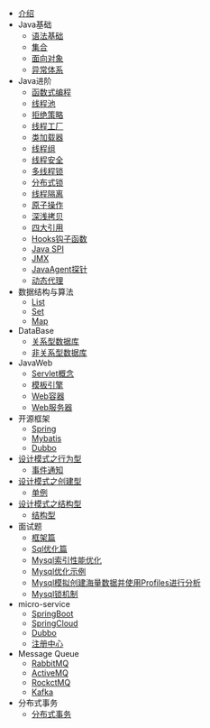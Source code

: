 - [介绍](/README.md)
- Java基础
    - [语法基础]()
	- [集合](/BasicJava/集合是什么.md)
	- [面向对象](/BasicJava/面向对象.md)
	- [异常体系](/BasicJava/异常体系.md)
- Java进阶
    - [函数式编程](/EnhanceJava/函数式编程.md)
	- [线程池](/EnhanceJava/线程池.md)
	- [拒绝策略](/EnhanceJava/拒绝策略.md)
	- [线程工厂](/EnhanceJava/线程工厂.md)
	- [类加载器](/EnhanceJava/类加载器与双亲委派模型.md)
	- [线程组](/EnhanceJava/线程组.md)
	- [线程安全]()
	- [多线程锁]()
	- [分布式锁]()
	- [线程隔离](/EnhanceJava/线程隔离技术.md)
	- [原子操作](/EnhanceJava/原子操作.md)
	- [深浅拷贝](/EnhanceJava/深浅拷贝.md)
	- [四大引用](/EnhanceJava/四大引用.md)
	- [Hooks钩子函数](/EnhanceJava/Hooks函数.md)
	- [Java SPI](/EnhanceJava/Java中的SPI.md)
	- [JMX](/EnhanceJava/JMX.md)
	- [JavaAgent探针]()
	- [动态代理]()
- 数据结构与算法
    - [List]()
    - [Set]()
    - [Map]()
- DataBase
    - [关系型数据库]()
	- [非关系型数据库]()
- JavaWeb
    - [Servlet概念]()
	- [模板引擎]()
	- [Web容器]()
	- [Web服务器]()
- 开源框架
	- [Spring]()
	- [Mybatis]()
	- [Dubbo]()
- [设计模式之行为型](/DesignPattern/behavior/README.md)
    - [事件通知]()
- [设计模式之创建型](/DesignPattern/create/README.md)
	- [单例](/DesignPattern/create/单例.md)
- [设计模式之结构型](/DesignPattern/structure/README.md)
	- [结构型]()
- 面试题
    - [框架篇]()
    - [Sql优化篇](/interview/InnoDB索引存储结构知识点.md)
    - [Mysql索引性能优化](/interview/Mysql索引性能优化.md)
    - [Mysql优化示例](/interview/Mysql优化示例.md)
    - [Mysql模拟创建海量数据并使用Profiles进行分析](/interview/Mysql模拟创建海量数据并使用Profiles进行分析.md)
    - [Mysql锁机制](/interview/Mysql锁机制.md)
- micro-service
	- [SpringBoot]()
	- [SpringCloud]()
	- [Dubbo]()
	- [注册中心]()
- Message Queue
	- [RabbitMQ]()
	- [ActiveMQ]()
	- [RockctMQ]()
	- [Kafka]()
- 分布式事务
    - [分布式事务](/distributedTransaction/分布式事务.md)
